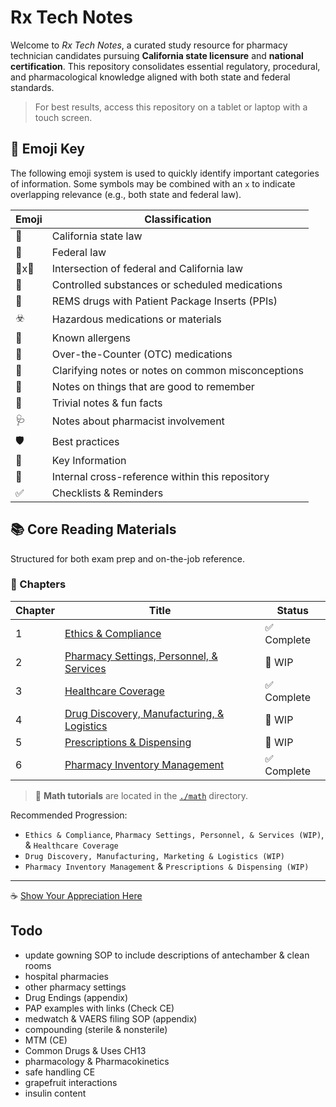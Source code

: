 # Rx Tech Notes

Welcome to *Rx Tech Notes*, a curated study resource for pharmacy technician candidates pursuing **California state licensure** and **national certification**. This repository consolidates essential regulatory, procedural, and pharmacological knowledge aligned with both state and federal standards.

> For best results, access this repository on a tablet or laptop with a touch screen.

## 🔖 Emoji Key

The following emoji system is used to quickly identify important categories of information. Some symbols may be combined with an `x` to indicate overlapping relevance (e.g., both state and federal law).

| Emoji | Classification |
|-------|----------------|
| 🐻 | California state law |
| 🦅 | Federal law |
| 🦅x🐻 | Intersection of federal and California law |
| 🔐 | Controlled substances or scheduled medications |
| 📰 | REMS drugs with Patient Package Inserts (PPIs) |
| ☣️ | Hazardous medications or materials |
| 🤧 | Known allergens |
| 💸 | Over-the-Counter (OTC) medications |
| 🚨 | Clarifying notes or notes on common misconceptions |
| 📍  | Notes on things that are good to remember |
| 🤯 | Trivial notes & fun facts |
| 🩺 | Notes about pharmacist involvement |
| 🛡️ | Best practices |
| 🔑 | Key Information |
| 🔗 | Internal cross-reference within this repository |
| ✅ | Checklists & Reminders |

## 📚 Core Reading Materials

Structured for both exam prep and on-the-job reference.

### 📖 Chapters

| Chapter | Title | Status |
|---------|-------|--------|
| 1 | [Ethics & Compliance](./ethics_compliance.md) | ✅ Complete |
| 2 | [Pharmacy Settings, Personnel, & Services](./settings_personnel_services.md) | 🚧 WIP |
| 3 | [Healthcare Coverage](./healthcare_coverage.md) | ✅ Complete |
| 4 | [Drug Discovery, Manufacturing, & Logistics](./2_discovery_manufacture_logistics.md) | 🚧 WIP |
| 5 | [Prescriptions & Dispensing](./4_access_to_drugs.md) | 🚧 WIP |
| 6 | [Pharmacy Inventory Management](./inventory_management.md) | ✅ Complete |

> 📁 **Math tutorials** are located in the [`./math`](./math) directory.

Recommended Progression:

- `Ethics & Compliance`, `Pharmacy Settings, Personnel, & Services (WIP)`, & `Healthcare Coverage`
- `Drug Discovery, Manufacturing, Marketing & Logistics (WIP)`
- `Pharmacy Inventory Management` & `Prescriptions & Dispensing (WIP)`

---

☕ [Show Your Appreciation Here](https://buymeacoffee.com/cat6)

## Todo

- update gowning SOP to include descriptions of antechamber & clean rooms
- hospital pharmacies
- other pharmacy settings
- Drug Endings (appendix)
- PAP examples with links (Check CE)
- medwatch & VAERS filing SOP (appendix)
- compounding (sterile & nonsterile)
- MTM (CE)
- Common Drugs & Uses CH13
- pharmacology & Pharmacokinetics
- safe handling CE
- grapefruit interactions
- insulin content
